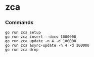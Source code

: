 # zca

### Commands
```
go run zca setup
go run zca insert --docs 1000000
go run zca update -n 4 -d 100000
go run zca async-update -n 4 -d 100000
go run zca drop
```

